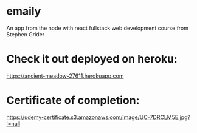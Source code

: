 # emaily
An app from the node with react fullstack web development course from Stephen Grider

# Check it out deployed on heroku:
https://ancient-meadow-27611.herokuapp.com

# Certificate of completion: 
https://udemy-certificate.s3.amazonaws.com/image/UC-7DRCLM5E.jpg?l=null 


